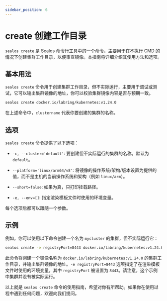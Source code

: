 ```yaml
---
sidebar_position: 6
---
```


# create 创建工作目录

`sealos create` 是 Sealos 命令行工具中的一个命令，主要用于在不执行 CMD 的情况下创建集群工作目录，以便审查镜像。本指南将详细介绍其使用方法和选项。

## 基本用法

`sealos create` 命令用于创建集群工作目录，但不实际运行，主要用于调试或测试，它可以输出集群镜像的地址，你可以校验集群镜像内容是否与预期一致。

```bash
sealos create docker.io/labring/kubernetes:v1.24.0
```

在上述命令中，`clustername` 代表你要创建的集群的名称。

## 选项

`sealos create` 命令提供了以下选项：

- `-c, --cluster='default'`: 要创建但不实际运行的集群的名称。默认为 `default`。

- `--platform='linux/arm64/v8'`: 将镜像的操作系统/架构/版本设置为提供的值，而不是主机的当前操作系统和架构（例如 `linux/arm`）。

- `--short=false`: 如果为真，只打印挂载路径。

- `-e, --env=[]`: 指定渲染模板文件时使用的环境变量。

每个选项后都可以跟随一个参数。

## 示例

例如，你可以使用以下命令创建一个名为 `mycluster` 的集群，但不实际运行它：

```bash
sealos create -e registryPort=8443 docker.io/labring/kubernetes:v1.24.0
```

此命令将创建一个镜像名称为 `docker.io/labring/kubernetes:v1.24.0` 的集群工作目录，并输出集群镜像的地址。`-e registryPort=8443` 选项指定了在渲染模板文件时使用的环境变量，其中 `registryPort` 被设置为 `8443`。请注意，这个示例中集群并没有被实际运行。

以上就是 `sealos create` 命令的使用指南，希望对你有所帮助。如果你在使用过程中遇到任何问题，欢迎向我们提问。
